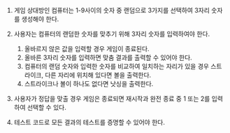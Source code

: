1. 게임 상대방인 컴퓨터는 1-9사이의 숫자 중 랜덤으로 3가지를 선택하여 3자리 숫자를 생성해야 한다.
2. 사용자는 컴퓨터의 랜덤한 숫자를 맞추기 위해 3자리 숫자를 입력하여야 한다.
   1. 올바르지 않은 값을 입력할 경우 게임이 종료된다. 
   2. 올바른 3자리 숫자를 입력하면 맞춤 결과를 출력할 수 있어야 한다. 
   3. 컴퓨터의 랜덤 숫자와 입력한 숫자를 비교하여 일치하는 자리가 있을 경우 스트라이크,
       다른 자리에 위치해 있다면 볼을 출력한다. 
   4. 스트라이크나 볼이 하나도 없다면 낫싱을 출력한다. 

3. 사용자가 정답을 맞출 경우 게임은 종료되면 재시작과 완전 종료 중 1 또는 2를 입력하여 선택할 수 있다.
4. 테스트 코드로 모든 결과의 테스트를 증명할 수 있어야 한다. 